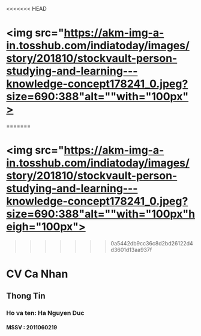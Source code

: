 <<<<<<< HEAD
# <img src="https://akm-img-a-in.tosshub.com/indiatoday/images/story/201810/stockvault-person-studying-and-learning---knowledge-concept178241_0.jpeg?size=690:388"alt=""with="100px">
=======
# <img src="https://akm-img-a-in.tosshub.com/indiatoday/images/story/201810/stockvault-person-studying-and-learning---knowledge-concept178241_0.jpeg?size=690:388"alt=""with="100px"heigh="100px">
>>>>>>> 0a5442db9cc36c8d2bd26122d4d3601d13aa937f

<h1>CV Ca Nhan </h1>
<h2>Thong Tin </h2>
<h3> Ho va ten: Ha Nguyen Duc </h3>
<h4> MSSV : 2011060219 </h4>
